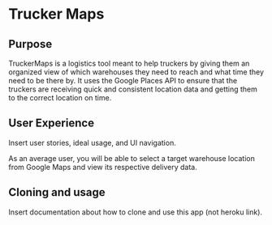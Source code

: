 # Trucker Maps

## Purpose
TruckerMaps is a logistics tool meant to help truckers by giving them an organized view of which warehouses they need to reach and what time they need to be there by. It uses the Google Places API to ensure that the truckers are receiving quick and consistent location data and getting them to the correct location on time.

## User Experience
Insert user stories, ideal usage, and UI navigation.

As an average user, you will be able to select a target warehouse location from Google Maps and view its respective delivery data.

## Cloning and usage
Insert documentation about how to clone and use this app (not heroku link).

